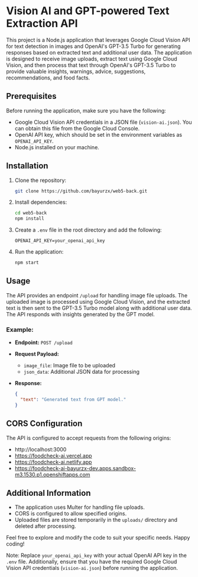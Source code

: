 # Vision AI and GPT-powered Text Extraction API

This project is a Node.js application that leverages Google Cloud Vision API for text detection in images and OpenAI's GPT-3.5 Turbo for generating responses based on extracted text and additional user data. The application is designed to receive image uploads, extract text using Google Cloud Vision, and then process that text through OpenAI's GPT-3.5 Turbo to provide valuable insights, warnings, advice, suggestions, recommendations, and food facts.

## Prerequisites

Before running the application, make sure you have the following:

- Google Cloud Vision API credentials in a JSON file (`vision-ai.json`). You can obtain this file from the Google Cloud Console.
- OpenAI API key, which should be set in the environment variables as `OPENAI_API_KEY`.
- Node.js installed on your machine.

## Installation

1. Clone the repository:

   ```bash
   git clone https://github.com/bayurzx/web5-back.git
   ```

2. Install dependencies:

   ```bash
   cd web5-back
   npm install
   ```

3. Create a `.env` file in the root directory and add the following:

   ```env
   OPENAI_API_KEY=your_openai_api_key
   ```

4. Run the application:

   ```bash
   npm start
   ```

## Usage

The API provides an endpoint `/upload` for handling image file uploads. The uploaded image is processed using Google Cloud Vision, and the extracted text is then sent to the GPT-3.5 Turbo model along with additional user data. The API responds with insights generated by the GPT model.

### Example:

- **Endpoint:** `POST /upload`
- **Request Payload:**
  - `image_file`: Image file to be uploaded
  - `json_data`: Additional JSON data for processing

- **Response:**
  ```json
  {
    "text": "Generated text from GPT model."
  }
  ```

## CORS Configuration

The API is configured to accept requests from the following origins:
- http://localhost:3000
- https://foodcheck-ai.vercel.app
- https://foodcheck-ai.netlify.app
- https://foodcheck-ai-bayurzx-dev.apps.sandbox-m3.1530.p1.openshiftapps.com

## Additional Information

- The application uses Multer for handling file uploads.
- CORS is configured to allow specified origins.
- Uploaded files are stored temporarily in the `uploads/` directory and deleted after processing.

Feel free to explore and modify the code to suit your specific needs. Happy coding!

Note: Replace `your_openai_api_key` with your actual OpenAI API key in the `.env` file. Additionally, ensure that you have the required Google Cloud Vision API credentials (`vision-ai.json`) before running the application.